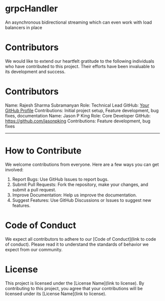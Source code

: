 # grpcHandler
An asynchronous bidirectional streaming which can even work with load balancers in place
# Contributors
We would like to extend our heartfelt gratitude to the following individuals who have contributed to this project. Their efforts have been invaluable to its development and success.
# Contributors
Name: Rajesh Sharma Subramanyan
Role: Technical Lead
GitHub: [Your GitHub Profile](https://github.com/reachsrajesh)
Contributions: Initial project setup, Feature development, bug fixes, documentation
Name: Jason P King
Role: Core Developer
GitHub: https://github.com/jasonpking
Contributions: Feature development, bug fixes
________________________________________
# How to Contribute
We welcome contributions from everyone. Here are a few ways you can get involved:
1.	Report Bugs: Use GitHub Issues to report bugs.
2.	Submit Pull Requests: Fork the repository, make your changes, and submit a pull request.
3.	Improve Documentation: Help us improve the documentation.
4.	Suggest Features: Use GitHub Discussions or Issues to suggest new features.
# Code of Conduct
We expect all contributors to adhere to our [Code of Conduct](link to code of conduct). Please read it to understand the standards of behavior we expect from our community.
# License
This project is licensed under the [License Name](link to license). By contributing to this project, you agree that your contributions will be licensed under its [License Name](link to license).
